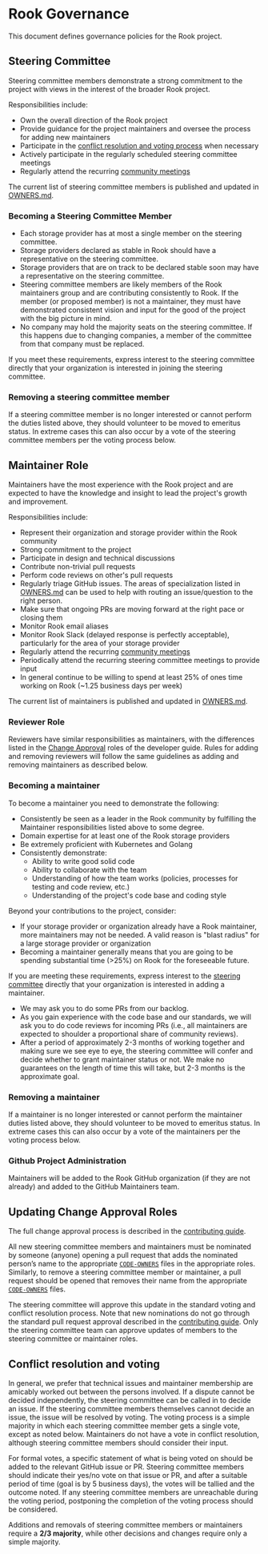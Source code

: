# Rook Governance

This document defines governance policies for the Rook project.

## Steering Committee

Steering committee members demonstrate a strong commitment to the project with views in the interest of the broader Rook project.

Responsibilities include:

* Own the overall direction of the Rook project
* Provide guidance for the project maintainers and oversee the process for adding new maintainers
* Participate in the [conflict resolution and voting process](#conflict-resolution-and-voting) when necessary
* Actively participate in the regularly scheduled steering committee meetings
* Regularly attend the recurring [community meetings](README.md#community-meeting)

The current list of steering committee members is published and updated in [OWNERS.md](OWNERS.md#steering-committee).

### Becoming a Steering Committee Member

* Each storage provider has at most a single member on the steering committee.
* Storage providers declared as stable in Rook should have a representative on the steering committee.
* Storage providers that are on track to be declared stable soon may have a representative on the steering committee.
* Steering committee members are likely members of the Rook maintainers group and are contributing consistently to Rook.
  If the member (or proposed member) is not a maintainer, they must have demonstrated consistent vision and input
  for the good of the project with the big picture in mind.
* No company may hold the majority seats on the steering committee. If this happens due to changing companies,
  a member of the committee from that company must be replaced.

If you meet these requirements, express interest to the steering committee directly that your organization is interested in joining the steering committee.

### Removing a steering committee member

If a steering committee member is no longer interested or cannot perform the duties listed above, they
should volunteer to be moved to emeritus status. In extreme cases this can also occur by a vote of
the steering committee members per the voting process below.

## Maintainer Role

Maintainers have the most experience with the Rook project and are expected to have the knowledge
and insight to lead the project's growth and improvement.

Responsibilities include:

* Represent their organization and storage provider within the Rook community
* Strong commitment to the project
* Participate in design and technical discussions
* Contribute non-trivial pull requests
* Perform code reviews on other's pull requests
* Regularly triage GitHub issues. The areas of specialization listed in [OWNERS.md](OWNERS.md) can be used to help with routing
  an issue/question to the right person.
* Make sure that ongoing PRs are moving forward at the right pace or closing them
* Monitor Rook email aliases
* Monitor Rook Slack (delayed response is perfectly acceptable), particularly for the area of your
  storage provider
* Regularly attend the recurring [community meetings](README.md#community-meeting)
* Periodically attend the recurring steering committee meetings to provide input
* In general continue to be willing to spend at least 25% of ones time working on Rook (~1.25
  business days per week)

The current list of maintainers is published and updated in [OWNERS.md](OWNERS.md#maintainers).

### Reviewer Role

Reviewers have similar responsibilities as maintainers, with the differences listed in the [Change Approval](CONTRIBUTING.md#change-approval)
roles of the developer guide. Rules for adding and removing reviewers will follow the same guidelines as
adding and removing maintainers as described below.

### Becoming a maintainer

To become a maintainer you need to demonstrate the following:

* Consistently be seen as a leader in the Rook community by fulfilling the Maintainer responsibilities
  listed above to some degree.
* Domain expertise for at least one of the Rook storage providers
* Be extremely proficient with Kubernetes and Golang
* Consistently demonstrate:
  * Ability to write good solid code
  * Ability to collaborate with the team
  * Understanding of how the team works (policies, processes for testing and code review, etc.)
  * Understanding of the project's code base and coding style

Beyond your contributions to the project, consider:

* If your storage provider or organization already have a Rook maintainer, more maintainers may not be needed.
  A valid reason is "blast radius" for a large storage provider or organization
* Becoming a maintainer generally means that you are going to be spending substantial time (>25%)
  on Rook for the foreseeable future.

If you are meeting these requirements, express interest to the [steering committee](OWNERS.md#steering-committee) directly that your
organization is interested in adding a maintainer.

* We may ask you to do some PRs from our backlog.
* As you gain experience with the code base and our standards, we will ask you to do code reviews
  for incoming PRs (i.e., all maintainers are expected to shoulder a proportional share of
  community reviews).
* After a period of approximately 2-3 months of working together and making sure we see eye to eye,
  the steering committee will confer and decide whether to grant maintainer status or not.
  We make no guarantees on the length of time this will take, but 2-3 months is the approximate
  goal.

### Removing a maintainer

If a maintainer is no longer interested or cannot perform the maintainer duties listed above, they
should volunteer to be moved to emeritus status. In extreme cases this can also occur by a vote of
the maintainers per the voting process below.


### Github Project Administration

Maintainers will be added to the Rook GitHub organization (if they are not already) and added to
the GitHub Maintainers team.

## Updating Change Approval Roles

The full change approval process is described in the [contributing guide](CONTRIBUTING.md#change-approval).

All new steering committee members and maintainers must be nominated by someone (anyone) opening a pull request that adds the nominated person’s name to the appropriate [`CODE-OWNERS`](CODE-OWNERS) files in the appropriate roles.
Similarly, to remove a steering committee member or maintainer, a pull request should be opened that removes their name from the appropriate [`CODE-OWNERS`](CODE-OWNERS) files.

The steering committee will approve this update in the standard voting and conflict resolution process.
Note that new nominations do not go through the standard pull request approval described in the [contributing guide](CONTRIBUTING.md#change-approval).
Only the steering committee team can approve updates of members to the steering committee or maintainer roles.

## Conflict resolution and voting

In general, we prefer that technical issues and maintainer membership are amicably worked out
between the persons involved. If a dispute cannot be decided independently, the steering committee can be
called in to decide an issue. If the steering committee members themselves cannot decide an issue, the issue will
be resolved by voting. The voting process is a simple majority in which each steering committee member gets a single vote,
except as noted below. Maintainers do not have a vote in conflict resolution, although steering committee members
should consider their input.

For formal votes, a specific statement of what is being voted on should be added to the relevant
GitHub issue or PR. Steering committee members should indicate their yes/no vote on that issue or PR, and after a
suitable period of time (goal is by 5 business days), the votes will be tallied and the outcome
noted. If any steering committee members are unreachable during the voting period, postponing the completion of
the voting process should be considered.

Additions and removals of steering committee members or maintainers require a **2/3 majority**, while other decisions and changes
require only a simple majority.
